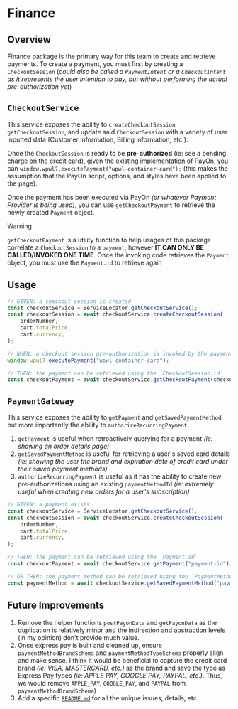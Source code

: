 # Finance

## Overview

Finance package is the primary way for this team to create and retrieve payments. To create a payment, you must first by
creating a `CheckoutSession` (_could also be called a `PaymentIntent` or a `CheckoutIntent` as it represents the user
intention to pay, but without performing the actual pre-authorization yet_)

## `CheckoutService`

This service exposes the ability to `createCheckoutSession`, `getCheckoutSession`, and update said `CheckoutSession`
with a variety of user inputted data (Customer information, Billing information, etc.).

Once the `CheckoutSession` is ready to be **pre-authorized** (ie: see a pending charge on the credit card), given the
existing implementation of PayOn, you can `window.wpwl?.executePayment("wpwl-container-card");` (this makes the
assumption that the PayOn script, options, and styles have been applied to the page).

Once the payment has been executed via PayOn _(or whatever Payment Provider is being used)_, you can
use `getCheckoutPayment` to retrieve the newly created `Payment` object.

> [!WARNING]  
> `getCheckoutPayment` is a utility function to help usages of this package correlate a `CheckoutSession` to
> a `payment`; however **IT CAN ONLY BE CALLED/INVOKED ONE TIME**. Once the invoking code retrieves the `Payment`
> object, you must use the `Payment.id` to retrieve again

## Usage

```ts
// GIVEN: a checkout session is created
const checkoutService = ServiceLocator.getCheckoutService();
const checkoutSession = await checkoutService.createCheckoutSession(
    orderNumber,
    cart.totalPrice,
    cart.currency,
);

// WHEN: a checkout session pre-authorization is invoked by the payment provider
window.wpwl?.executePayment("wpwl-container-card");

// THEN: the payment can be retrieved using the `CheckoutSession.id`
const checkoutPayment = await checkoutService.getCheckoutPayment(checkoutSessionId);
```

## `PaymentGateway`

This service exposes the ability to `getPayment` and `getSavedPaymentMethod`, but more importantly the ability
to `authorizeRecurringPayment`.

1. `getPayment` is useful when retroactively querying for a payment _(ie: showing an order details page)_
2. `getSavedPaymentMethod` is useful for retrieving a user's saved card details _(ie: showing the user the brand and
   expiration date of credit card under their saved payment methods)_
3. `authorizeRecurringPayment` is useful as it has the ability to create new pre-authorizations using an
   existing `paymentMethodId` _(ie: extremely useful when creating new orders for a user's subscription)_

```ts
// GIVEN: a payment exists
const checkoutService = ServiceLocator.getCheckoutService();
const checkoutSession = await checkoutService.createCheckoutSession(
    orderNumber,
    cart.totalPrice,
    cart.currency,
);

// THEN: the payment can be retrieved using the `Payment.id`
const checkoutPayment = await checkoutService.getPayment("payment-id");

// OR THEN: the payment method can be retrieved using the `PaymentMethod.id`
const paymentMethod = await checkoutService.getSavedPaymentMethod("payment-method-id");
```

## Future Improvements

1. Remove the helper functions `postPayonData` and `getPayonData` as the duplication is relatively minor and the
   indirection and abstraction levels (in my opinion) don't provide much value.
2. Once express pay is built and cleaned up, ensure `paymentMethodBrandSchema` and `paymentMethodTypeSchema` properly
   align and make sense. I think it would be beneficial to capture the credit card brand _(ie: VISA, MASTERCARD, etc.)_
   as the brand and save the type as Express Pay types _(ie: APPLE PAY, GOOGLE PAY, PAYPAL, etc.)_. Thus, we would
   remove `APPLE_PAY`, `GOOGLE_PAY`, and `PAYPAL` from `paymentMethodBrandSchema`)
3. Add a specific [`README.md`](./integrations/payOn/README.md) for all the unique issues, details, etc.
